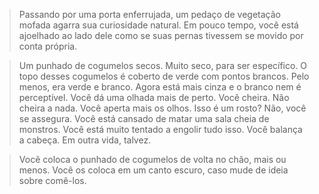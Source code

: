 >Passando por uma porta enferrujada, um pedaço de vegetação mofada agarra sua curiosidade natural. Em pouco tempo, você está ajoelhado ao lado dele como se suas pernas tivessem se movido por conta própria.
  
>Um punhado de cogumelos secos. Muito seco, para ser específico. O topo desses cogumelos é coberto de verde com pontos brancos. Pelo menos, era verde e branco. Agora está mais cinza e o branco nem é perceptível. Você dá uma olhada mais de perto. Você cheira. Não cheira a nada. Você aperta mais os olhos. Isso é um rosto? Não, você se assegura. Você está cansado de matar uma sala cheia de monstros. Você está muito tentado a engolir tudo isso. Você balança a cabeça. Em outra vida, talvez.
  
>Você coloca o punhado de cogumelos de volta no chão, mais ou menos. Você os coloca em um canto escuro, caso mude de ideia sobre comê-los.